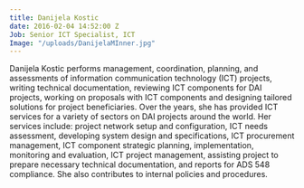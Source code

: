 ```yaml
---
title: Danijela Kostic
date: 2016-02-04 14:52:00 Z
Job: Senior ICT Specialist, ICT
Image: "/uploads/DanijelaMInner.jpg"
---
```


Danijela Kostic performs management, coordination, planning, and assessments of information communication technology (ICT) projects, writing technical documentation, reviewing ICT components for DAI projects, working on proposals with ICT components and designing tailored solutions for project beneficiaries. Over the years, she has provided ICT services for a variety of sectors on DAI projects around the world. Her services include: project network setup and configuration, ICT needs assessment, developing system design and specifications, ICT procurement management, ICT component strategic planning, implementation, monitoring and evaluation, ICT project management, assisting project to prepare necessary technical documentation, and reports for ADS 548 compliance. She also contributes to internal policies and procedures.